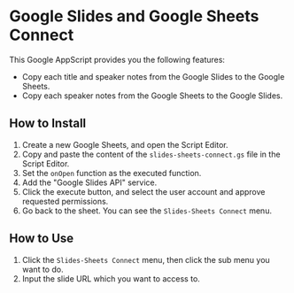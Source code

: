 # Google Slides and Google Sheets Connect

This Google AppScript provides you the following features:

* Copy each title and speaker notes from the Google Slides to the Google Sheets.
* Copy each speaker notes from the Google Sheets to the Google Slides.

## How to Install

1. Create a new Google Sheets, and open the Script Editor.
2. Copy and paste the content of the `slides-sheets-connect.gs` file in the Script Editor.
3. Set the `onOpen` function as the executed function.
4. Add the "Google Slides API" service.
5. Click the execute button, and select the user account and approve requested permissions.
6. Go back to the sheet. You can see the `Slides-Sheets Connect` menu.

## How to Use

1. Click the `Slides-Sheets Connect` menu, then click the sub menu you want to do.
2. Input the slide URL which you want to access to.
